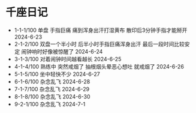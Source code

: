 # 千座日记

- 1-1-1/100 单盘 手指巨痛 痛到浑身出汗打湿黄布 散印后3分钟手指才能掰开 2024-6-23
- 2-1-2/100 双盘一个半小时 后半小时手指巨痛浑身出汗 最后一段时间比较安定 闹钟响时好像被惊醒了 2024-6-24
- 3-1-3/100 对着闹钟时间越看越长 2024-6-25
- 4-1-4/100 熟练中 突然戒烟了 抽根烟头晕恶心想吐 就戒烟了 2024-6-26
- 5-1-5/100 坐中轻快不少 2024-6-27
- 6-1-6/100 杂念乱飞 2024-6-28
- 7-1-7/100 杂念乱飞 2024-6-29
- 8-1-8/100 杂念乱飞 2024-6-30
- 9-2-1/100 杂念乱飞 2024-7-1
